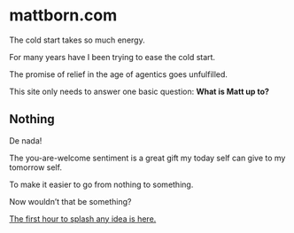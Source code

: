 # mattborn.com

The cold start takes so much energy.

For many years have I been trying to ease the cold start.

The promise of relief in the age of agentics goes unfulfilled.

This site only needs to answer one basic question: **What is Matt up to?**

## Nothing

De nada!

The you-are-welcome sentiment is a great gift my today self can give to my tomorrow self.

To make it easier to go from nothing to something.

Now wouldn’t that be something?

[The first hour to splash any idea is here.](/nothing)
